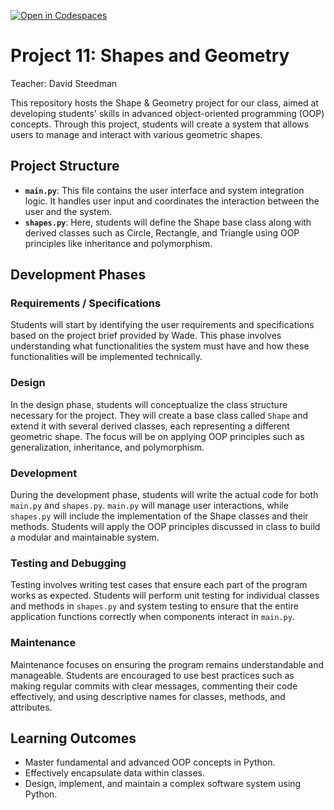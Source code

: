 [![Open in Codespaces](https://classroom.github.com/assets/launch-codespace-7f7980b617ed060a017424585567c406b6ee15c891e84e1186181d67ecf80aa0.svg)](https://classroom.github.com/open-in-codespaces?assignment_repo_id=15152248)
# Project 11: Shapes and Geometry

Teacher: David Steedman

This repository hosts the Shape & Geometry project for our class, aimed at developing students' skills in advanced object-oriented programming (OOP) concepts. Through this project, students will create a system that allows users to manage and interact with various geometric shapes.

## Project Structure
- **`main.py`**: This file contains the user interface and system integration logic. It handles user input and coordinates the interaction between the user and the system.
- **`shapes.py`**: Here, students will define the Shape base class along with derived classes such as Circle, Rectangle, and Triangle using OOP principles like inheritance and polymorphism.

## Development Phases
### Requirements / Specifications
Students will start by identifying the user requirements and specifications based on the project brief provided by Wade. This phase involves understanding what functionalities the system must have and how these functionalities will be implemented technically.

### Design
In the design phase, students will conceptualize the class structure necessary for the project. They will create a base class called `Shape` and extend it with several derived classes, each representing a different geometric shape. The focus will be on applying OOP principles such as generalization, inheritance, and polymorphism.

### Development
During the development phase, students will write the actual code for both `main.py` and `shapes.py`. `main.py` will manage user interactions, while `shapes.py` will include the implementation of the Shape classes and their methods. Students will apply the OOP principles discussed in class to build a modular and maintainable system.

### Testing and Debugging
Testing involves writing test cases that ensure each part of the program works as expected. Students will perform unit testing for individual classes and methods in `shapes.py` and system testing to ensure that the entire application functions correctly when components interact in `main.py`.

### Maintenance
Maintenance focuses on ensuring the program remains understandable and manageable. Students are encouraged to use best practices such as making regular commits with clear messages, commenting their code effectively, and using descriptive names for classes, methods, and attributes.

## Learning Outcomes
- Master fundamental and advanced OOP concepts in Python.
- Effectively encapsulate data within classes.
- Design, implement, and maintain a complex software system using Python.
